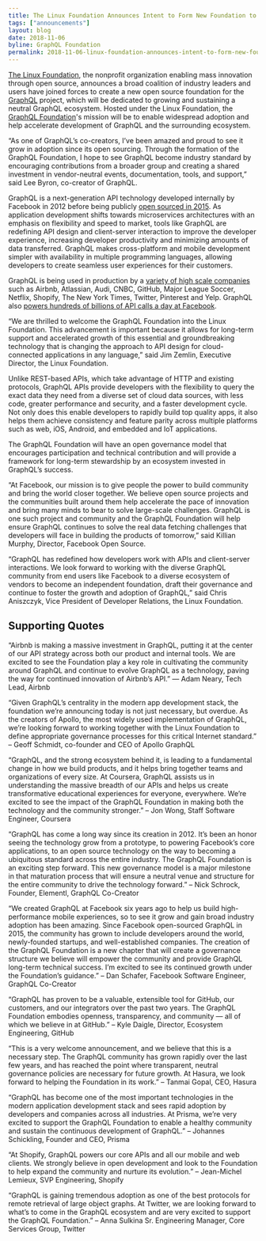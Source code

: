 ```yaml
---
title: The Linux Foundation Announces Intent to Form New Foundation to Support GraphQL
tags: ["announcements"]
layout: blog
date: 2018-11-06
byline: GraphQL Foundation
permalink: 2018-11-06-linux-foundation-announces-intent-to-form-new-foundation-to-support-graphql
---
```


[The Linux Foundation](https://www.linuxfoundation.org/), the nonprofit organization enabling mass innovation through open source, announces a broad coalition of industry leaders and users have joined forces to create a new open source foundation for the [GraphQL](https://graphql.org/) project, which will be dedicated to growing and sustaining a neutral GraphQL ecosystem. Hosted under the Linux Foundation, the [GraphQL Foundation](https://gql.foundation/)'s mission will be to enable widespread adoption and help accelerate development of GraphQL and the surrounding ecosystem.

“As one of GraphQL’s co-creators, I’ve been amazed and proud to see it grow in adoption since its open sourcing. Through the formation of the GraphQL Foundation, I hope to see GraphQL become industry standard by encouraging contributions from a broader group and creating a shared investment in vendor-neutral events, documentation, tools, and support,” said Lee Byron, co-creator of GraphQL.

GraphQL is a next­-generation API technology developed internally by Facebook in 2012 before being publicly [open sourced in 2015](https://code.fb.com/core-data/graphql-a-data-query-language/). As application development shifts towards microservices architectures with an emphasis on flexibility and speed to market, tools like GraphQL are redefining API design and client-server interaction to improve the developer experience, increasing developer productivity and minimizing amounts of data transferred. GraphQL makes cross-platform and mobile development simpler with availability in multiple programming languages, allowing developers to create seamless user experiences for their customers.

GraphQL is being used in production by a [variety of high scale companies](https://graphql.org/users/) such as Airbnb, Atlassian, Audi, CNBC, GitHub, Major League Soccer, Netflix, Shopify, The New York Times, Twitter, Pinterest and Yelp. GraphQL also [powers hundreds of billions of API calls a day at Facebook](https://code.fb.com/core-data/graphql-a-data-query-language/).

“We are thrilled to welcome the GraphQL Foundation into the Linux Foundation. This advancement is important because it allows for long-term support and accelerated growth of this essential and groundbreaking technology that is changing the approach to API design for cloud-connected applications in any language,” said Jim Zemlin, Executive Director, the Linux Foundation.

Unlike REST-­based APIs, which take advantage of HTTP and existing protocols, GraphQL APIs provide developers with the flexibility to query the exact data they need from a diverse set of cloud data sources, with less code, greater performance and security, and a faster development cycle. Not only does this enable developers to rapidly build top­ quality apps, it also helps them achieve consistency and feature parity across multiple platforms such as web, iOS, Android, and embedded and IoT applications.

The GraphQL Foundation will have an open governance model that encourages participation and technical contribution and will provide a framework for long-term stewardship by an ecosystem invested in GraphQL’s success.

“At Facebook, our mission is to give people the power to build community and bring the world closer together. We believe open source projects and the communities built around them help accelerate the pace of innovation and bring many minds to bear to solve large-scale challenges. GraphQL is one such project and community and the GraphQL Foundation will help ensure GraphQL continues to solve the real data fetching challenges that developers will face in building the products of tomorrow,” said Killian Murphy, Director, Facebook Open Source.

“GraphQL has redefined how developers work with APIs and client-server interactions. We look forward to working with the diverse GraphQL community from end users like Facebook to a diverse ecosystem of vendors to become an independent foundation, draft their governance and continue to foster the growth and adoption of GraphQL,” said Chris Aniszczyk, Vice President of Developer Relations, the Linux Foundation.

## Supporting Quotes

“Airbnb is making a massive investment in GraphQL, putting it at the center of our API strategy across both our product and internal tools. We are excited to see the Foundation play a key role in cultivating the community around GraphQL and continue to evolve GraphQL as a technology, paving the way for continued innovation of Airbnb’s API.” — Adam Neary, Tech Lead, Airbnb

“Given GraphQL’s centrality in the modern app development stack, the foundation we’re announcing today is not just necessary, but overdue. As the creators of Apollo, the most widely used implementation of GraphQL, we’re looking forward to working together with the Linux Foundation to define appropriate governance processes for this critical Internet standard.” – Geoff Schmidt, co­-founder and CEO of Apollo GraphQL

“GraphQL, and the strong ecosystem behind it, is leading to a fundamental change in how we build products, and it helps bring together teams and organizations of every size. At Coursera, GraphQL assists us in understanding the massive breadth of our APIs and helps us create transformative educational experiences for everyone, everywhere. We’re excited to see the impact of the GraphQL Foundation in making both the technology and the community stronger.” – Jon Wong, Staff Software Engineer, Coursera

“GraphQL has come a long way since its creation in 2012. It’s been an honor seeing the technology grow from a prototype, to powering Facebook’s core applications, to an open source technology on the way to becoming a ubiquitous standard across the entire industry. The GraphQL Foundation is an exciting step forward. This new governance model is a major milestone in that maturation process that will ensure a neutral venue and structure for the entire community to drive the technology forward.” – Nick Schrock, Founder, Elementl, GraphQL Co-Creator

“We created GraphQL at Facebook six years ago to help us build high-performance mobile experiences, so to see it grow and gain broad industry adoption has been amazing. Since Facebook open-sourced GraphQL in 2015, the community has grown to include developers around the world, newly-founded startups, and well-established companies. The creation of the GraphQL Foundation is a new chapter that will create a governance structure we believe will empower the community and provide GraphQL long-term technical success. I’m excited to see its continued growth under the Foundation’s guidance.” – Dan Schafer, Facebook Software Engineer, GraphQL Co-Creator

“GraphQL has proven to be a valuable, extensible tool for GitHub, our customers, and our integrators over the past two years. The GraphQL Foundation embodies openness, transparency, and community — all of which we believe in at GitHub.” – Kyle Daigle, Director, Ecosystem Engineering, GitHub

“This is a very welcome announcement, and we believe that this is a necessary step. The GraphQL community has grown rapidly over the last few years, and has reached the point where transparent, neutral governance policies are necessary for future growth. At Hasura, we look forward to helping the Foundation in its work.” – Tanmai Gopal, CEO, Hasura

“GraphQL has become one of the most important technologies in the modern application development stack and sees rapid adoption by developers and companies across all industries. At Prisma, we’re very excited to support the GraphQL Foundation to enable a healthy community and sustain the continuous development of GraphQL.” – Johannes Schickling, Founder and CEO, Prisma

“At Shopify, GraphQL powers our core APIs and all our mobile and web clients. We strongly believe in open development and look to the Foundation to help expand the community and nurture its evolution.” – Jean-Michel Lemieux, SVP Engineering, Shopify

“GraphQL is gaining tremendous adoption as one of the best protocols for remote retrieval of large object graphs. At Twitter, we are looking forward to what’s to come in the GraphQL ecosystem and are very excited to support the GraphQL Foundation.” – Anna Sulkina Sr. Engineering Manager, Core Services Group, Twitter
